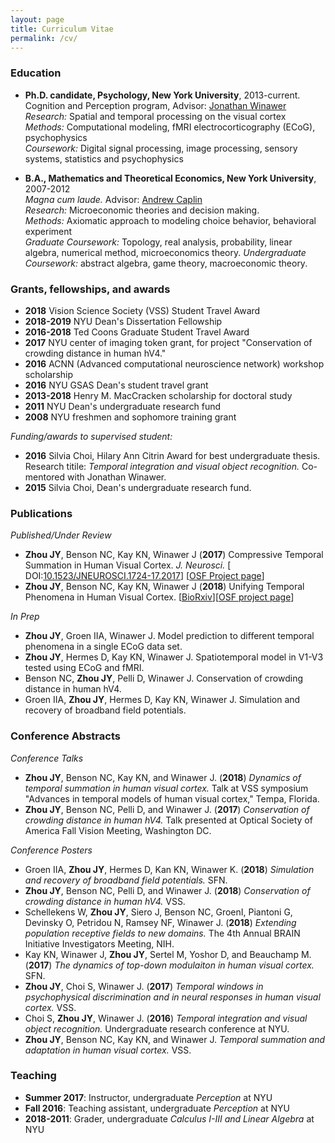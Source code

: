 ```yaml
---
layout: page
title: Curriculum Vitae
permalink: /cv/
---
```


### Education

* **Ph.D. candidate, Psychology, New York University**, 2013-current.  
  Cognition and Perception program, Advisor: [Jonathan Winawer](https://wp.nyu.edu/winawerlab/)  
  *Research:* Spatial and temporal processing on the visual cortex      
  *Methods:* Computational modeling, fMRI electrocorticography (ECoG), psychophysics    
  *Coursework:* Digital signal processing, image processing, sensory systems, statistics and psychophysics
  
* **B.A., Mathematics and Theoretical Economics, New York University**, 2007-2012  
  *Magna cum laude.* Advisor: [Andrew Caplin](https://wp.nyu.edu/andrewcaplin/)  
  *Research:* Microeconomic theories and decision making.   
  *Methods:* Axiomatic approach to modeling choice behavior, behavioral experiment      
  *Graduate Coursework:* Topology, real analysis, probability, linear algebra, numerical method, microeconomics theory. 
  *Undergraduate Coursework:* abstract algebra, game theory, macroeconomic theory.
  
### Grants, fellowships, and awards

* **2018**       Vision Science Society (VSS) Student Travel Award  
* **2018-2019**  NYU Dean's Dissertation Fellowship
* **2016-2018**  Ted Coons Graduate Student Travel Award
* **2017**       NYU center of imaging token grant, for project "Conservation of crowding distance in human hV4." 
* **2016**       ACNN (Advanced computational neuroscience network) workshop scholarship
* **2016**       NYU GSAS Dean's student travel grant
* **2013-2018**  Henry M. MacCracken scholarship for doctoral study
* **2011**       NYU Dean's undergraduate research fund
* **2008**       NYU freshmen and sophomore training grant

*Funding/awards to supervised student:*
* **2016**  Silvia Choi, Hilary Ann Citrin Award for best undergraduate thesis. Research titile: *Temporal integration and visual object recognition.* Co-mentored with Jonathan Winawer.
* **2015**  Silvia Choi, Dean's undergraduate research fund.

### Publications

*Published/Under Review*
* **Zhou JY**, Benson NC, Kay KN, Winawer J (**2017**) Compressive Temporal Summation in Human Visual
  Cortex. _J. Neurosci._ [ DOI:[10.1523/JNEUROSCI.1724-17.2017](https://doi.org/10.1523/JNEUROSCI.1724-17.2017)] [[OSF Project page](https://osf.io/v843t/wiki/home/)]
* **Zhou JY**, Benson NC, Kay KN, Winawer J (**2018**) Unifying Temporal Phenomena in Human Visual Cortex. [[BioRxiv](https://www.biorxiv.org/content/early/2018/07/08/108639)][[OSF project page](https://osf.io/z7e3t/)]

*In Prep*
* **Zhou JY**, Groen IIA, Winawer J. Model prediction to different temporal phenomena in a single ECoG data set.
* **Zhou JY**, Hermes D, Kay KN, Winawer J. Spatiotemporal model in V1-V3 tested using ECoG and fMRI.
* Benson NC, **Zhou JY**, Pelli D, Winawer J. Conservation of crowding distance in human hV4. 
* Groen IIA, **Zhou JY**, Hermes D, Kay KN, Winawer J. Simulation and recovery of broadband field potentials.


### Conference Abstracts

*Conference Talks*
* **Zhou JY**, Benson NC, Kay KN, and Winawer J. (**2018**) *Dynamics of temporal summation in human visual cortex.* Talk at VSS symposium "Advances   in temporal models of human visual cortex," Tempa, Florida.
* **Zhou JY**, Benson NC, Pelli D, and Winawer J. (**2017**) *Conservation of crowding distance in human hV4.* Talk presented at Optical Society of America Fall Vision Meeting, Washington DC.

*Conference Posters*
* Groen IIA, **Zhou JY**, Hermes D, Kan KN, Winawer K. (**2018**) *Simulation and recovery of broadband field potentials.* SFN.
* **Zhou JY**, Benson NC, Pelli D, and Winawer J. (**2018**) *Conservation of crowding distance in human hV4.* VSS.
* Schellekens W, **Zhou JY**, Siero J, Benson NC, GroenI, Piantoni G, Devinsky O, Petridou N, Ramsey NF, Winawer J. (**2018**) *Extending   population receptive fields to new domains.* The 4th Annual BRAIN Initiative Investigators Meeting, NIH. 
* Kay KN, Winawer J, **Zhou JY**, Sertel M, Yoshor D, and Beauchamp M. (**2017**) *The dynamics of top-down modulaiton in human visual       cortex.* SFN.
* **Zhou JY**, Choi S, Winawer J. (**2017**) *Temporal windows in psychophysical discrimination and in neural responses in human visual     cortex.* VSS.
* Choi S, **Zhou JY**, Winawer J. (**2016**) *Temporal integration and visual object recognition.* Undergraduate research conference at     NYU.
* **Zhou JY**, Benson NC, Kay KN, and Winawer J. *Temporal summation and adaptation in human visual cortex.* VSS.

### Teaching

* **Summer 2017**: Instructor, undergraduate *Perception* at NYU
* **Fall 2016**: Teaching assistant, undergraduate *Perception* at NYU
* **2018-2011**: Grader, undergraduate *Calculus I-III and Linear Algebra* at NYU



